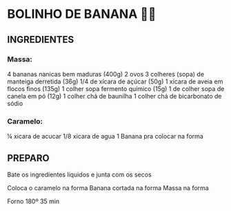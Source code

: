 # BOLINHO DE BANANA 🍌🎂

## INGREDIENTES

### Massa:

4 bananas nanicas bem maduras (400g)
2 ovos
3 colheres (sopa) de manteiga derretida (36g)
1/4 de xícara de açúcar (50g)
1 xícara de aveia em flocos finos (135g)
1 colher sopa fermento químico (15g)
1 de colher sopa de canela em pó (12g)
1 colher chá de baunilha
1 colher chá de bicarbonato de sódio

### Caramelo:

¼ xicara de acucar
1/8 xicara de agua
1 Banana pra colocar na forma

## PREPARO

Bate os ingredientes liquidos e junta com os secos

Coloca o caramelo na forma
Banana cortada na forma
Massa na forma

Forno 180º 35 min
